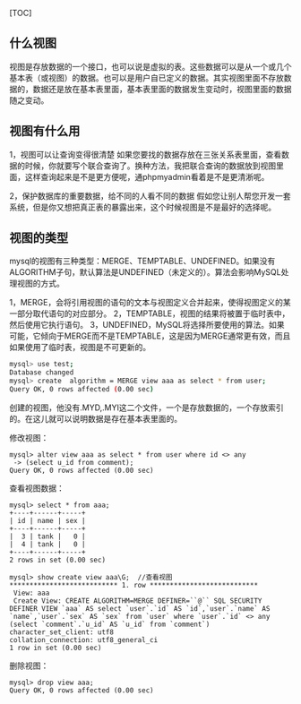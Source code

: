 [TOC]

## 什么视图 

视图是存放数据的一个接口，也可以说是虚拟的表。这些数据可以是从一个或几个基本表（或视图）的数据。也可以是用户自已定义的数据。其实视图里面不存放数据的，数据还是放在基本表里面，基本表里面的数据发生变动时，视图里面的数据随之变动。

## 视图有什么用 

1，视图可以让查询变得很清楚
如果您要找的数据存放在三张关系表里面，查看数据的时候，你就要写个联合查询了。换种方法，我把联合查询的数据放到视图里面，这样查询起来是不是更方便呢，通phpmyadmin看着是不是更清淅呢。

2，保护数据库的重要数据，给不同的人看不同的数据
假如您让别人帮您开发一套系统，但是你又想把真正表的暴露出来，这个时候视图是不是最好的选择呢。

## 视图的类型 

mysql的视图有三种类型：MERGE、TEMPTABLE、UNDEFINED。如果没有ALGORITHM子句，默认算法是UNDEFINED（未定义的）。算法会影响MySQL处理视图的方式。

1，MERGE，会将引用视图的语句的文本与视图定义合并起来，使得视图定义的某一部分取代语句的对应部分。
2，TEMPTABLE，视图的结果将被置于临时表中，然后使用它执行语句。
3，UNDEFINED，MySQL将选择所要使用的算法。如果可能，它倾向于MERGE而不是TEMPTABLE，这是因为MERGE通常更有效，而且如果使用了临时表，视图是不可更新的。


```sh
mysql> use test;  
Database changed  
mysql> create  algorithm = MERGE view aaa as select * from user;
Query OK, 0 rows affected (0.00 sec)  
```

创建的视图，他没有.MYD,.MYI这二个文件，一个是存放数据的，一个存放索引的。在这儿就可以说明数据是存在基本表里面的。


修改视图：

```
mysql> alter view aaa as select * from user where id <> any  
 -> (select u_id from comment);  
Query OK, 0 rows affected (0.00 sec)  
```


查看视图数据：

```
mysql> select * from aaa; 
+----+------+-----+  
| id | name | sex |  
+----+------+-----+  
|  3 | tank |   0 |  
|  4 | tank |   0 |  
+----+------+-----+  
2 rows in set (0.00 sec)  
 
mysql> show create view aaa\G;  //查看视图  
*************************** 1. row ***************************  
 View: aaa  
 Create View: CREATE ALGORITHM=MERGE DEFINER=``@`` SQL SECURITY DEFINER VIEW `aaa` AS select `user`.`id` AS `id`,`user`.`name` AS `name`,`user`.`sex` AS `sex` from `user` where `user`.`id` <> any (select `comment`.`u_id` AS `u_id` from `comment`)  
character_set_client: utf8  
collation_connection: utf8_general_ci  
1 row in set (0.00 sec)  
```

删除视图：

```
mysql> drop view aaa;   
Query OK, 0 rows affected (0.00 sec)  
```
